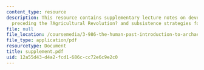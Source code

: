 ```yaml
---
content_type: resource
description: This resource contains supplementary lecture notes on developments immediately
  preceding the ?Agricultural Revolution? and subsistence strategies for hunter/gatherers.
file: null
file_location: /coursemedia/3-986-the-human-past-introduction-to-archaeology-fall-2006/12a55d43d4a2fcd1686ccc72e6c9e2c0_supplement.pdf
file_type: application/pdf
resourcetype: Document
title: supplement.pdf
uid: 12a55d43-d4a2-fcd1-686c-cc72e6c9e2c0
---
```


